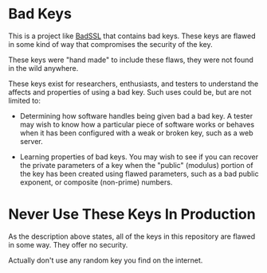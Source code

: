 Bad Keys
========

This is a project like [BadSSL](https://badssl.com) that contains bad keys.
These keys are flawed in some kind of way that compromises the security of
the key.

These keys were "hand made" to include these flaws, they were not found in the
wild anywhere.

These keys exist for researchers, enthusiasts, and testers to understand the affects
and properties of using a bad key. Such uses could be, but are not limited to:

* Determining how software handles being given bad a bad key. A tester may wish to know
how a particular piece of software works or behaves when it has been configured with a
weak or broken key, such as a web server.

* Learning properties of bad keys. You may wish to see if you can recover the private
parameters of a key when the "public" (modulus) portion of the key has been created using
flawed parameters, such as a bad public exponent, or composite (non-prime) numbers.

# Never Use These Keys In Production

As the description above states, all of the keys in this repository are flawed in some
way. They offer no security.

Actually don't use any random key you find on the internet. 
